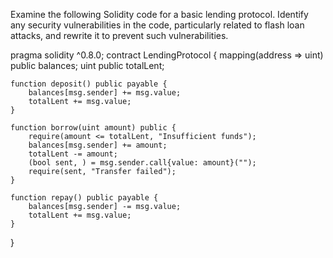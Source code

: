 Examine the following Solidity code for a basic lending protocol. Identify any security vulnerabilities in the code, particularly related to flash loan attacks, and rewrite it to prevent such vulnerabilities.


pragma solidity ^0.8.0;
contract LendingProtocol {
    mapping(address => uint) public balances;
    uint public totalLent;

    function deposit() public payable {
        balances[msg.sender] += msg.value;
        totalLent += msg.value;
    }

    function borrow(uint amount) public {
        require(amount <= totalLent, "Insufficient funds");
        balances[msg.sender] += amount;
        totalLent -= amount;
        (bool sent, ) = msg.sender.call{value: amount}("");
        require(sent, "Transfer failed");
    }

    function repay() public payable {
        balances[msg.sender] -= msg.value;
        totalLent += msg.value;
    }
}
